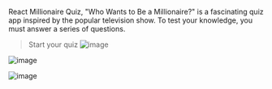 React Millionaire Quiz, "Who Wants to Be a Millionaire?" is a fascinating quiz app inspired by the popular television show. To test your knowledge, you must answer a series of questions.
> Start your quiz
![image](https://github.com/isinnur/react-quiz-app/assets/98089962/b5992f95-9f47-4413-8580-4afaf1a96956)


![image](https://github.com/isinnur/react-quiz-app/assets/98089962/98bd4d90-3ea6-487e-b72f-1413b8aee73f)

![image](https://github.com/isinnur/react-quiz-app/assets/98089962/3b4f0add-af28-4cc8-aa2c-b5742f44d6c9)
